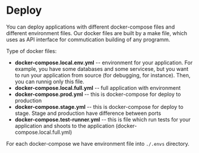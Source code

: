 # Deploy

You can deploy applications with different docker-compose files and different environment files. Our docker files are built by a make file, which uses as API interface for commutication building of any programm.

Type of docker files:

* **docker-compose.local.env.yml** -- environment for your application. For example, you have some databases and some servicese, but you want to run your application from source (for debugging, for instance). Then, you can runnig only this file.
* **docker-compose.local.full.yml** -- full application with environment
* **docker-compose.prod.yml** -- this is docker-compose for deploy to production
* **docker-compose.stage.yml** -- this is docker-compose for deploy to stage. Stage and production have difference between ports
* **docker-compose.test-runner.yml** -- this is file which run tests for your application and shoots to the application (docker-compose.local.full.yml)

For each docker-compose we have environment file into `./.envs` directory.
